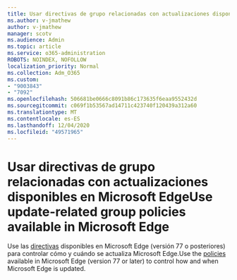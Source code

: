 ```yaml
---
title: Usar directivas de grupo relacionadas con actualizaciones disponibles en Microsoft Edge
ms.author: v-jmathew
author: v-jmathew
manager: scotv
ms.audience: Admin
ms.topic: article
ms.service: o365-administration
ROBOTS: NOINDEX, NOFOLLOW
localization_priority: Normal
ms.collection: Adm_O365
ms.custom:
- "9003843"
- "7092"
ms.openlocfilehash: 506681be0666c8091b86c173635f6eaa9552432d
ms.sourcegitcommit: c069f1b53567ad14711c423740f120439a312a60
ms.translationtype: MT
ms.contentlocale: es-ES
ms.lasthandoff: 12/04/2020
ms.locfileid: "49571965"
---
```

# <a name="use-update-related-group-policies-available-in-microsoft-edge"></a><span data-ttu-id="e3881-102">Usar directivas de grupo relacionadas con actualizaciones disponibles en Microsoft Edge</span><span class="sxs-lookup"><span data-stu-id="e3881-102">Use update-related group policies available in Microsoft Edge</span></span>

<span data-ttu-id="e3881-103">Use las [directivas](https://go.microsoft.com/fwlink/?linkid=2134862) disponibles en Microsoft Edge (versión 77 o posteriores) para controlar cómo y cuándo se actualiza Microsoft Edge.</span><span class="sxs-lookup"><span data-stu-id="e3881-103">Use the [policies](https://go.microsoft.com/fwlink/?linkid=2134862) available in Microsoft Edge (version 77 or later) to control how and when Microsoft Edge is updated.</span></span>
